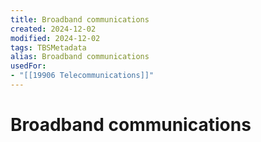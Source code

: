 ```yaml
---
title: Broadband communications
created: 2024-12-02
modified: 2024-12-02
tags: TBSMetadata
alias: Broadband communications
usedFor:
- "[[19906 Telecommunications]]"
---
```

# Broadband communications
